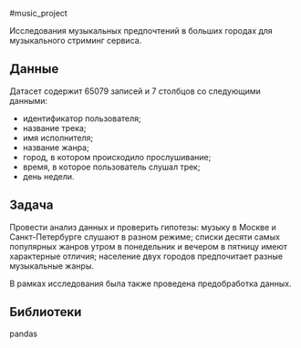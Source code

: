 
#music_project

Исследования музыкальных предпочтений в больших городах для музыкального стриминг сервиса.

## Данные
Датасет содержит 65079 записей и 7 столбцов со следующими данными:

- идентификатор пользователя;
- название трека;
- имя исполнителя;
- название жанра;
- город, в котором происходило прослушивание;
- время, в которое пользователь слушал трек;
- день недели.


## Задача

Провести анализ данных и проверить гипотезы:
музыку в Москве и Санкт-Петербурге слушают в разном режиме;
списки десяти самых популярных жанров утром в понедельник и вечером в пятницу имеют характерные отличия;
население двух городов предпочитает разные музыкальные жанры.

В рамках исследования была также проведена предобработка данных.

## Библиотеки
pandas

